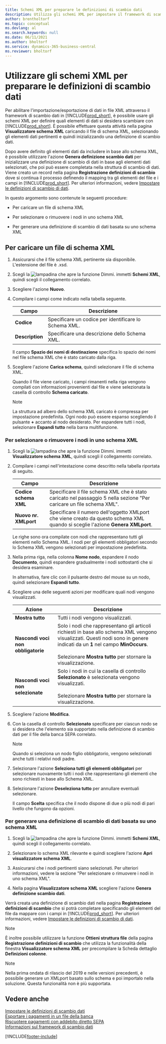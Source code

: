 ```yaml
---
title: Schemi XML per preparare le definizioni di scambio dati
description: Utilizza gli schemi XML per impostare il framework di scambio dati per definire con quali elementi di dati vuoi scambiare.
author: brentholtorf
ms.topic: conceptual
ms.devlang: al
ms.search.keywords: null
ms.date: 06/11/2021
ms.author: bholtorf
ms.service: dynamics-365-business-central
ms.reviewer: bholtorf
---
```

# Utilizzare gli schemi XML per preparare le definizioni di scambio dati

Per abilitare l'importazione/esportazione di dati in file XML attraverso il framework di scambio dati in [!INCLUDE[prod_short](includes/prod_short.md)], è possibile usare gli schemi XML per definire quali elementi di dati si desidera scambiare con [!INCLUDE[prod_short](includes/prod_short.md)]. È possibile effettuare questa attività nella pagina **Visualizzatore schema XML** caricando il file di schema XML, selezionando gli elementi dati pertinenti e quindi inizializzando una definizione di scambio dati.  

 Dopo avere definito gli elementi dati da includere in base allo schema XML, è possibile utilizzare l'azione **Genera definizione scambio dati** per inizializzare una definizione di scambio di dati in base agli elementi dati selezionati, che poi può essere completata nella struttura di scambio di dati. Viene creato un record nella pagina **Registrazione definizioni di scambio** dove si continua il processo definendo il mapping tra gli elementi del file e i campi in [!INCLUDE[prod_short](includes/prod_short.md)]. Per ulteriori informazioni, vedere [Impostare le definizioni di scambio di dati](across-how-to-set-up-data-exchange-definitions.md).  

 In questo argomento sono contenute le seguenti procedure:  

- Per caricare un file di schema XML  

- Per selezionare o rimuovere i nodi in uno schema XML  

- Per generare una definizione di scambio di dati basata su uno schema XML  

## Per caricare un file di schema XML

1. Assicurarsi che il file schema XML pertinente sia disponibile. L'estensione del file è .xsd.  

2. Scegli la ![lampadina che apre la funzione Dimmi.](media/ui-search/search_small.png "Informazioni sull'operazione che si desidera eseguire") immetti **Schemi XML**, quindi scegli il collegamento correlato.  

3. Scegliere l'azione **Nuovo**.  

4. Compilare i campi come indicato nella tabella seguente.  

    |Campo|Descrizione|  
    |---------------------------------|---------------------------------------|  
    |**Codice**|Specificare un codice per identificare lo Schema XML.|  
    |**Description**|Specificare una descrizione dello Schema XML.|  

     Il campo **Spazio dei nomi di destinazione** specifica lo spazio dei nomi nel file schema XML che è stato caricato dalla riga.  

5. Scegliere l'azione **Carica schema**, quindi selezionare il file di schema XML.  

     Quando il file viene caricato, i campi rimanenti nella riga vengono compilati con informazioni provenienti dal file e viene selezionata la casella di controllo **Schema caricato**.  

    > [!NOTE]  
    >  La struttura ad albero dello schema XML caricato è compressa per impostazione predefinita. Ogni nodo può essere espanso scegliendo il pulsante **+** accanto al nodo desiderato. Per espandere tutti i nodi, selezionare **Espandi tutto** nella barra multifunzione.  

### Per selezionare o rimuovere i nodi in uno schema XML  

1. Scegli la ![lampadina che apre la funzione Dimmi.](media/ui-search/search_small.png "Informazioni sull'operazione che si desidera eseguire") immetti **Visualizzatore schema XML**, quindi scegli il collegamento correlato.  

2. Compilare i campi nell'intestazione come descritto nella tabella riportata di seguito.  

    |Campo|Descrizione|  
    |---------------------------------|---------------------------------------|  
    |**Codice schema XML**|Specificare il file schema XML che è stato caricato nel passaggio 5 nella sezione "Per caricare un file schema XML".|  
    |**Nuovo nr. XMLport**|Specificare il numero dell'oggetto XMLport che viene creato da questo schema XML quando si sceglie l'azione **Genera XMLport**.|  

     Le righe sono ora compilate con nodi che rappresentano tutti gli elementi nello Schema XML. I nodi per gli elementi obbligatori secondo lo Schema XML vengono selezionati per impostazione predefinita.  

3. Nella prima riga, nella colonna **Nome nodo**, espandere il nodo **Documento**, quindi espandere gradualmente i nodi sottostanti che si desidera esaminare.  

     In alternativa, fare clic con il pulsante destro del mouse su un nodo, quindi selezionare **Espandi tutto**.  

4. Scegliere una delle seguenti azioni per modificare quali nodi vengono visualizzati.  

    |**Azione**|Descrizione|  
    |----------------|---------------------------------------|  
    |**Mostra tutto**|Tutti i nodi vengono visualizzati.|  
    |**Nascondi voci non obbligatorie**|Solo i nodi che rappresentano gli articoli richiesti in base allo schema XML vengono visualizzati. Questi nodi sono in genere indicati da un **1** nel campo **MinOccurs**.<br /><br /> Selezionare **Mostra tutto** per stornare la visualizzazione.|  
    |**Nascondi voci non selezionate**|Solo i nodi in cui la casella di controllo **Selezionato** è selezionata vengono visualizzati.<br /><br /> Selezionare **Mostra tutto** per stornare la visualizzazione.|  

5. Scegliere l'azione **Modifica**.  

6. Con la casella di controllo **Selezionato** specificare per ciascun nodo se si desidera che l'elemento sia supportato nella definizione di scambio dati per il file della banca SEPA correlato.  

    > [!NOTE]  
    >  Quando si seleziona un nodo figlio obbligatorio, vengono selezionati anche tutti i relativi nodi padre.  

7. Selezionare l'azione **Seleziona tutti gli elementi obbligatori** per selezionare nuovamente tutti i nodi che rappresentano gli elementi che sono richiesti in base allo Schema XML.  

8. Selezionare l'azione **Deseleziona tutto** per annullare eventuali selezionare.  

     Il campo **Scelta** specifica che il nodo dispone di due o più nodi di pari livello che fungono da opzioni.  

### Per generare una definizione di scambio di dati basata su uno schema XML  

1. Scegli la ![lampadina che apre la funzione Dimmi.](media/ui-search/search_small.png "Informazioni sull'operazione che si desidera eseguire") immetti **Schemi XML**, quindi scegli il collegamento correlato.  

2. Selezionare lo schema XML rilevante e quindi scegliere l'azione **Apri visualizzatore schema XML**.  

3. Assicurarsi che i nodi pertinenti siano selezionati. Per ulteriori informazioni, vedere la sezione "Per selezionare o rimuovere i nodi in uno schema XML".  

4. Nella pagina **Visualizzatore schema XML** scegliere l'azione **Genera definizione scambio dati**.  

 Verrà creata una definizione di scambio dati nella pagina **Registrazione definizioni di scambio** che si potrà completare specificando gli elementi del file da mappare con i campi in [!INCLUDE[prod_short](includes/prod_short.md)]. Per ulteriori informazioni, vedere [Impostare le definizioni di scambio di dati](across-how-to-set-up-data-exchange-definitions.md).  

> [!NOTE]  
> È inoltre possibile utilizzare la funzione **Ottieni struttura file** della pagina **Registrazione definizioni di scambio** che utilizza la funzionalità della finestra **Visualizzatore schema XML** per precompilare la Scheda dettaglio **Definizioni colonne**.  

> [!NOTE]
> Nella prima ondata di rilascio del 2019 e nelle versioni precedenti, è possibile generare un XMLport basato sullo schema e poi importalo nella soluzione. Questa funzionalità non è più supportata.

## Vedere anche

[Impostare le definizioni di scambio dati](across-how-to-set-up-data-exchange-definitions.md)  
[Esportare i pagamenti in un file della banca](finance-make-payments-with-bank-data-conversion-service-or-sepa-credit-transfer.md#exporting-payments-to-a-bank-file)  
[Riscuotere pagamenti con addebito diretto SEPA](finance-collect-payments-with-sepa-direct-debit.md)  
[Informazioni sul framework di scambio dati](across-about-the-data-exchange-framework.md)  


[!INCLUDE[footer-include](includes/footer-banner.md)]